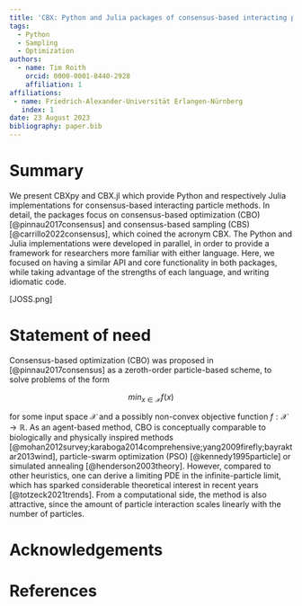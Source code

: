 ```yaml
---
title: 'CBX: Python and Julia packages of consensus-based interacting particle methods'
tags:
  - Python
  - Sampling
  - Optimization
authors:
  - name: Tim Roith
    orcid: 0000-0001-8440-2928
    affiliation: 1
affiliations:
 - name: Friedrich-Alexander-Universität Erlangen-Nürnberg
   index: 1
date: 23 August 2023
bibliography: paper.bib
---
```


# Summary

We present CBXpy and CBX.jl which provide Python and respectively Julia implementations for consensus-based interacting particle methods. In detail, the packages focus on consensus-based optimization (CBO) [@pinnau2017consensus] and consensus-based sampling (CBS) [@carrillo2022consensus], which coined the acronym CBX. The Python and Julia implementations were developed in parallel, in order to provide a framework for researchers more familiar with either language. Here, we focused on having a similar API and core functionality in both packages, while taking advantage of the strengths of each language, and writing idiomatic code.

[JOSS.png]

# Statement of need

Consensus-based optimization (CBO) was proposed in [@pinnau2017consensus] as a zeroth-order particle-based scheme, to solve problems of the form

$$
min_{x\in\mathcal{X}} f(x)
$$

for some input space $\mathcal{X}$ and a possibly non-convex objective function $f:\mathcal{X}\to\mathbb{R}$. As an agent-based method, CBO is conceptually comparable to biologically and physically inspired methods [@mohan2012survey;karaboga2014comprehensive;yang2009firefly;bayraktar2013wind], particle-swarm optimization (PSO) [@kennedy1995particle] or simulated annealing [@henderson2003theory]. However, compared to other heuristics, one can derive a limiting PDE in the infinite-particle limit, which has sparked considerable theoretical interest in recent years [@totzeck2021trends]. From a computational side, the method is also attractive, since the amount of particle interaction scales linearly with the number of particles. 



# Acknowledgements

# References
